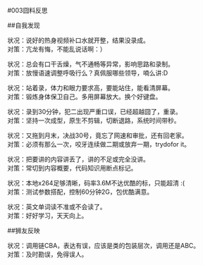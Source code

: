 #003囧料反思

##自我发现

状况：说好的热身视频补口水就开整，结果没录成。  
对策：亢龙有悔，不能乱说话啊：）  

状况：总会有口干舌燥，气不通畅等异常，影响思路和录制。  
对策：放慢语速调整呼吸行么？真佩服哪些领导，喃么讲:D  

状况：站着录，体力和眼力要求高，要能站住，能看清屏幕。  
对策：锻炼身体保卫自己。多用屏幕放大。换个好键盘。  

状况：录到30分钟，犯二出现严重口误，已经超越囧了，重录。  
对策：坚持一次成型，原生不剪辑，切断退路，系统时间带秒。  

状况：又拖到月末，决战30号，竟忘了网速和审批，还有回老家。  
对策：必须有那么一次，咬牙连续做二期或放弃一期，trydofor it。  

状况：把要讲的内容讲丢了，讲的不足或完全没讲。  
对策：常切到内容概要，代码知识用断点标记。  

状况：本地x264足够清晰，码率3.6M不达优酷的标，只能超清 :(  
对策：测试参数搭配，控制60分钟2G，包优酷满意。  

状况：英文单词读不准或不会读了。  
对策：好好学习，天天向上。  

##狮友反映

状况：调用链CBA，表达有误，应该是类的包装层次，调用还是ABC。  
对策：及时勘误，免得误人。  

